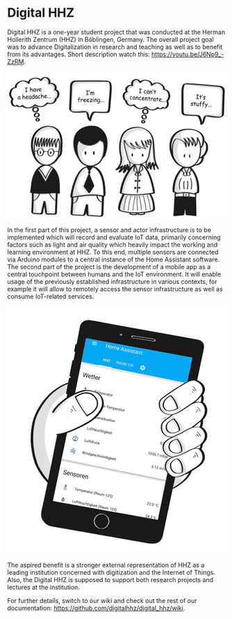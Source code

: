 # Digital HHZ

Digital HHZ is a one-year student project that was conducted at the Herman Hollerith Zentrum (HHZ) in Böblingen, Germany. The overall project goal was to advance Digitalization in research and teaching as well as to benefit from its advantages. Short description watch this: https://youtu.be/J6Np9_-ZzRM.

![Problem](https://github.com/digitalhhz/digital_hhz/blob/master/Documentation/Pictures/Home/Problem.png)

In the first part of this project, a sensor and actor infrastructure is to be implemented which will record and evaluate IoT data, primarily concerning factors such as light and air quality which heavily impact the working and learning environment at HHZ. To this end, multiple sensors are connected via Arduino modules to a central instance of the Home Assistant software.
The second part of the project is the development of a mobile app as a central touchpoint between humans and the IoT environment. It will enable usage of the previously established infrastructure in various contexts, for example it will allow to remotely access the sensor infrastructure as well as consume IoT-related services.

![HA_App](https://github.com/digitalhhz/digital_hhz/blob/master/Documentation/Pictures/Home/HomeAssistantApp.png)

The aspired benefit is a stronger external representation of HHZ as a leading institution concerned with digitization and the Internet of Things. Also, the Digital HHZ is supposed to support both research projects and lectures at the institution.

For further details, switch to our wiki and check out the rest of our documentation: https://github.com/digitalhhz/digital_hhz/wiki.
